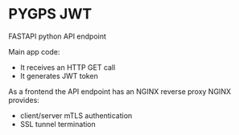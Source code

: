 # PYGPS JWT

FASTAPI python API endpoint

Main app code:
* It receives an HTTP GET call
* It generates JWT token

As a frontend the API endpoint has an NGINX reverse proxy
NGINX provides:
* client/server mTLS authentication
* SSL tunnel termination
